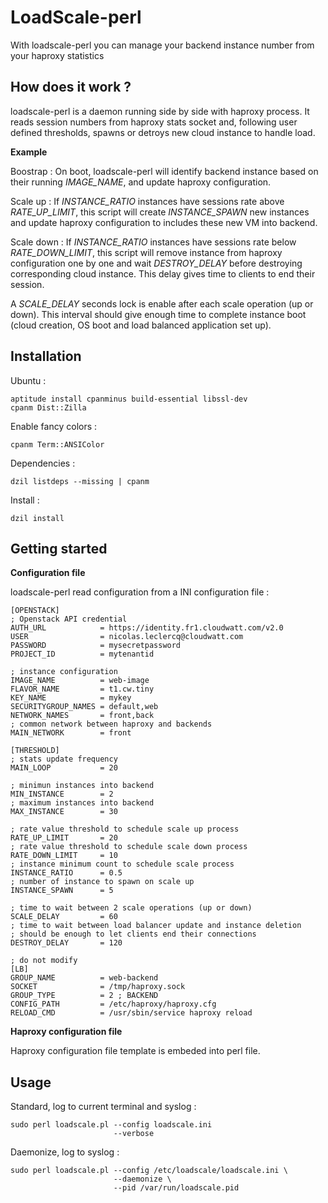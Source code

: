 # LoadScale-perl

With loadscale-perl you can manage your backend instance number from your haproxy statistics

## How does it work ?

loadscale-perl is a daemon running side by side with haproxy process. It reads session numbers from haproxy stats socket and, following user defined thresholds, spawns or detroys new cloud instance to handle load.

**Example**

Boostrap : On boot, loadscale-perl will identify backend instance based on their running *IMAGE_NAME*, and update haproxy configuration.

Scale up : If *INSTANCE_RATIO* instances have sessions rate above *RATE_UP_LIMIT*, this script will create *INSTANCE_SPAWN* new instances and update haproxy configuration to includes these new VM into backend.

Scale down : If *INSTANCE_RATIO* instances have sessions rate below *RATE_DOWN_LIMIT*, this script will remove instance from haproxy configuration one by one and wait *DESTROY_DELAY* before destroying corresponding cloud instance. This delay gives time to clients to end their session.


A *SCALE_DELAY* seconds lock is enable after each scale operation (up or down). This interval should give enough time to complete instance boot (cloud creation, OS boot and load balanced application set up).

## Installation

Ubuntu :
```
aptitude install cpanminus build-essential libssl-dev
cpanm Dist::Zilla
```

Enable fancy colors :
```
cpanm Term::ANSIColor
```

Dependencies :
```
dzil listdeps --missing | cpanm
```

Install :
```
dzil install
```

## Getting started

**Configuration file**

loadscale-perl read configuration from a INI configuration file :

```
[OPENSTACK]
; Openstack API credential
AUTH_URL            = https://identity.fr1.cloudwatt.com/v2.0
USER                = nicolas.leclercq@cloudwatt.com
PASSWORD            = mysecretpassword
PROJECT_ID          = mytenantid

; instance configuration
IMAGE_NAME          = web-image
FLAVOR_NAME         = t1.cw.tiny
KEY_NAME            = mykey
SECURITYGROUP_NAMES = default,web
NETWORK_NAMES       = front,back
; common network between haproxy and backends
MAIN_NETWORK        = front

[THRESHOLD]
; stats update frequency
MAIN_LOOP           = 20

; minimun instances into backend
MIN_INSTANCE        = 2
; maximum instances into backend
MAX_INSTANCE        = 30

; rate value threshold to schedule scale up process
RATE_UP_LIMIT       = 20
; rate value threshold to schedule scale down process
RATE_DOWN_LIMIT     = 10
; instance minimum count to schedule scale process
INSTANCE_RATIO      = 0.5
; number of instance to spawn on scale up
INSTANCE_SPAWN      = 5

; time to wait between 2 scale operations (up or down)
SCALE_DELAY         = 60
; time to wait between load balancer update and instance deletion
; should be enough to let clients end their connections
DESTROY_DELAY       = 120

; do not modify
[LB]
GROUP_NAME          = web-backend
SOCKET              = /tmp/haproxy.sock
GROUP_TYPE          = 2 ; BACKEND
CONFIG_PATH         = /etc/haproxy/haproxy.cfg
RELOAD_CMD          = /usr/sbin/service haproxy reload
```

**Haproxy configuration file**

Haproxy configuration file template is embeded into perl file.


## Usage

Standard, log to current terminal and syslog :
```
sudo perl loadscale.pl --config loadscale.ini
                       --verbose
```

Daemonize, log to syslog :
```
sudo perl loadscale.pl --config /etc/loadscale/loadscale.ini \
                       --daemonize \
                       --pid /var/run/loadscale.pid
```
